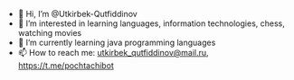 - 👋 Hi, I’m @Utkirbek-Qutfiddinov
- 👀 I’m interested in learning languages, information technologies, chess, watching movies
- 🌱 I’m currently learning java programming languages
- 📫 How to reach me: utkirbek_qutfiddinov@mail.ru, https://t.me/pochtachibot

<!---
Utkirbek-Qutfiddinov/Utkirbek-Qutfiddinov is a ✨ special ✨ repository because its `README.md` (this file) appears on your GitHub profile.
You can click the Preview link to take a look at your changes.
--->
